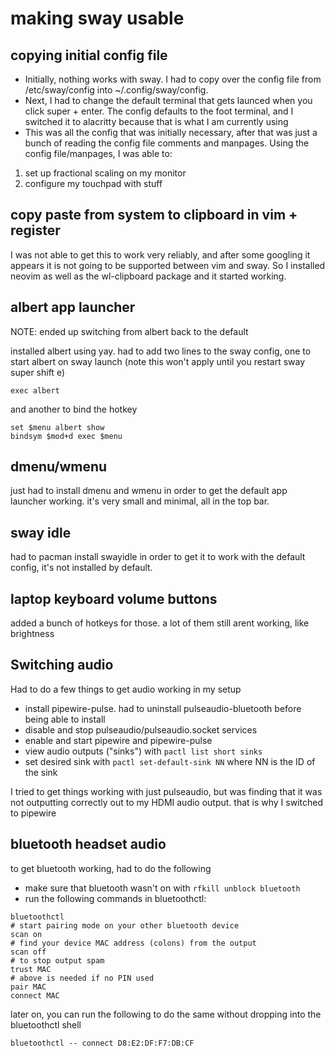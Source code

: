 # making sway usable

## copying initial config file

- Initially, nothing works with sway. I had to copy over the config file from /etc/sway/config into ~/.config/sway/config. 
- Next, I had to change the default terminal that gets launced when you click super + enter. The config defaults to the foot terminal, and I switched it to alacritty because that is what I am currently using
- This was all the config that was initially necessary, after that was just a bunch of reading the config file comments and manpages. Using the config file/manpages, I was able to:

1. set up fractional scaling on my monitor
2. configure my touchpad with stuff

## copy paste from system to clipboard in vim + register

I was not able to get this to work very reliably, and after some googling it appears it is not going to be supported between vim and sway. So I installed neovim as well as the wl-clipboard package and it started working.

## albert app launcher

NOTE: ended up switching from albert back to the default

installed albert using yay. had to add two lines to the sway config, one to start albert on sway launch (note this won't apply until you restart sway super shift e)

```
exec albert
```

and another to bind the hotkey

```
set $menu albert show
bindsym $mod+d exec $menu
```

## dmenu/wmenu

just had to install dmenu and wmenu in order to get the default app launcher working. it's very small and minimal, all in the top bar.

## sway idle

had to pacman install swayidle in order to get it to work with the default config, it's not installed by default. 

## laptop keyboard volume buttons

added a bunch of hotkeys for those. a lot of them still arent working, like brightness 

## Switching audio

Had to do a few things to get audio working in my setup

- install pipewire-pulse. had to uninstall pulseaudio-bluetooth before being able to install
- disable and stop pulseaudio/pulseaudio.socket services
- enable and start pipewire and pipewire-pulse
- view audio outputs ("sinks") with `pactl list short sinks`
- set desired sink with `pactl set-default-sink NN` where NN is the ID of the sink

I tried to get things working with just pulseaudio, but was finding that it was not outputting correctly out to my HDMI audio output. that is why I switched to pipewire


## bluetooth headset audio

to get bluetooth working, had to do the following

- make sure that bluetooth wasn't on with `rfkill unblock bluetooth`
- run the following commands in bluetoothctl:

```
bluetoothctl
# start pairing mode on your other bluetooth device
scan on
# find your device MAC address (colons) from the output
scan off 
# to stop output spam
trust MAC
# above is needed if no PIN used
pair MAC
connect MAC
```

later on, you can run the following to do the same without dropping into the bluetoothctl shell

```
bluetoothctl -- connect D8:E2:DF:F7:DB:CF
```


